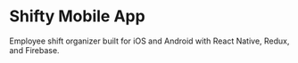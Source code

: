 # Shifty Mobile App
Employee shift organizer built for iOS and Android with React Native, Redux, and Firebase.